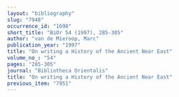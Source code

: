 ```yaml
---
layout: "bibliography"
slug: "7948"
occurrence_id: "1698"
short_title: "BiOr 54 (1997), 285-305"
author: "van de Mieroop, Marc"
publication_year: "1997"
title: "On writing a History of the Ancient Near East"
volume_no_: "54"
pages: "285-305"
journal: "Bibliotheca Orientalis"
title: "On writing a History of the Ancient Near East"
previous_item: "7951"
---
```

